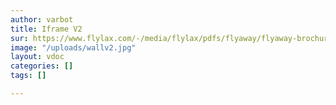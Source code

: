 ```yaml
---
author: varbot
title: Iframe V2
sur: https://www.flylax.com/-/media/flylax/pdfs/flyaway/flyaway-brochure.ashx
image: "/uploads/wallv2.jpg"
layout: vdoc
categories: []
tags: []

---
```

